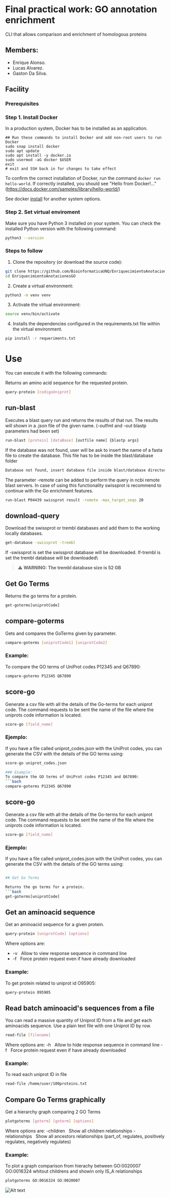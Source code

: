 # Final practical work: GO annotation enrichment
CLI that allows comparison and enrichment of homologous proteins

## Members:

* Enrique Alonso.
* Lucas Alvarez.
* Gaston Da Silva.

## Facility

### Prerequisites


### Step 1. Install Docker
In a production system, Docker has to be installed as an application.  

```
## Run these commands to install Docker and add non-root users to run Docker
sudo snap install docker
sudo apt update
sudo apt install -y docker.io
sudo usermod -aG docker $USER
exit
# exit and SSH back in for changes to take effect
```
To confirm the correct installation of Docker, run the command `docker run hello-world`. If correctly installed, you should see "Hello from Docker!..."(https://docs.docker.com/samples/library/hello-world/)  

See docker [install](https://docs.docker.com/engine/install/) for another system options.
  


### Step 2. Set virtual enviroment
Make sure you have Python 3 installed on your system. You can check the installed Python version with the following command:

```sh
python3 --version
```
### Steps to follow

1. Clone the repository (or download the source code):
```bash
git clone https://github.com/BioinformaticaUNQ/EnriquecimientoAnotacionesGO.git
cd EnriquecimientoAnotacionesGO
```

2. Create a virtual environment:
   
```bash
python3 -m venv venv  
```

3. Activate the virtual environment:
```bash
source venv/bin/activate
```

4. Installs the dependencies configured in the requirements.txt file within the virtual environment.

```bash
pip install -r requeriments.txt
```


# Use

You can execute it with the following commands:

Returns an amino acid sequence for the requested protein.
```bash
query-protein [codigoUniprot]
```


## run-blast

Executes a blast query run and returns the results of that run. The results will shown in a .json file of the given name.
(-outfmt and -out blastp parameters had been set)
```bash
run-blast [protein] [dataBase] [outfile name] {blastp args}
```

If the database was not found, user will be ask to insert the name of a fasta file to create the database.
This file has to be inside the blast/database folder

```bash
Database not found, insert database file inside blast/database directory: Database.fasta
```

The parameter -remote can be added to perform the query in ncbi remote blast servers. In case of using this functionality swissprot is recommend to continue with the Go enrichment features.
```bash
run-blast P04439 swissprot result -remote -max_target_seqs 20
```

## download-query
Download the swissprot or trembl databases and add them to the working locally databases.
```bash
get-database -swissprot -trembl
```
If -swissprot is set the swissprot database will be downloaded. If-trembl is set the trembl database will be downloaded\
 
> :warning: **WARNING: The trembl database size is 52 GB**
## Get Go Terms

Returns the go terms for a protein.
```bash
get-goterms[uniprotCode]
```



## compare-goterms
Gets and compares the GoTerms given by parameter.
```bash
compare-goterms [uniprotCode1] [uniprotCode2]
```

### Example:
To compare the GO terms of UniProt codes P12345 and Q67890:
```bash
compare-goterms P12345 Q67890
```

## score-go
Generate a csv file with all the details of the Go-terms for each uniprot code.
The command requests to be sent the name of the file where the uniprots code information is located.
```bash
score-go [field_name]
```

### Ejemplo:
If you have a file called uniprot_codes.json with the UniProt codes, you can generate the CSV with the details of the GO terms using:
```bash
score-go uniprot_codes.json

### Example:
To compare the GO terms of UniProt codes P12345 and Q67890:
```bash
compare-goterms P12345 Q67890
```

## score-go
Generate a csv file with all the details of the Go-terms for each uniprot code.
The command requests to be sent the name of the file where the uniprots code information is located.
```bash
score-go [field_name]
```

### Ejemplo:
If you have a file called uniprot_codes.json with the UniProt codes, you can generate the CSV with the details of the GO terms using:
```bash

## Get Go Terms

Returns the go terms for a protein.
```bash
get-goterms[uniprotCode]
```



## Get an aminoacid sequence
Get an aminoacid sequence for a given protein.
```bash
query-protein [uniprotCode] [options]
```

Where options are:
* -v&nbsp;&nbsp;&nbsp;Allow to view response sequence in command line
* -f&nbsp;&nbsp;&nbsp;Force protein request even if have already downloaded

### Example:
To get protein related to uniprot id O95905:
```bash
query-protein O95905
```

## Read batch aminoacid's sequences from a file
You can read a massive quantity of Uniprot ID from a file and get each aminoacids sequence.
Use a plain text file with one Uniprot ID by row.
```bash
read-file [filename]
```
Where options are:
-h&nbsp;&nbsp;&nbsp;Allow to hide response sequence in command line
-f&nbsp;&nbsp;&nbsp;Force protein request even if have already downloaded

### Example:
To read each uniprot ID in file 
```bash
read-file /home/user/100proteins.txt
```

## Compare Go Terms graphically
Get a hierarchy graph comparing 2 GO Terms

```bash
plotgoterms [goterm] [goterm] [options]
```
Where options are:
-children&nbsp;&nbsp;&nbsp;Show all children relationships
-relationships&nbsp;&nbsp;&nbsp;Show all ancestors relationships (part_of, regulates, positively regulates, negatively regulates)

### Example:
To plot a graph comparison from hierachy between GO:0020007 GO:0016324 whitout childrens and showin only IS_A relationships
```bash
plotgoterms GO:0016324 GO:0020007
```

![Alt text](https://github.com/BioinformaticaUNQ/EnriquecimientoAnotacionesGO/blob/main/images/PlotGoTerms.png "Results example of a plotgoterms command")
